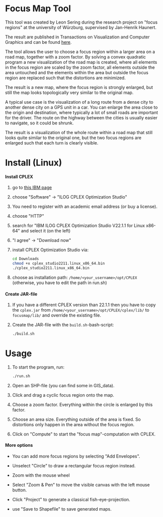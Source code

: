 # Focus Map Tool

This tool was created by Leon Sering during the research project on "focus regions" at the university of Würzburg, supervised by Jan-Henrik Haunert.

The result are published in Transactions on Visualization and Computer Graphics and can be found [here](https://doi.org/10.1109/TVCG.2011.191).

The tool allows the user to choose a focus region within a larger area on a road map, together with a zoom factor. By solving a convex quadratic program a new visualization of the road map is created, where all elements in the focus region are scaled by the zoom factor, all elements outside the area untouched and the elements within the area but outside the focus region are replaced such that the distortions are minimized.

The result is a new map, where the focus region is strongly enlarged, but still the map looks topologically very similar to the original map.

A typical use case is the visualization of a long route from a dense city to another dense city on a GPS unit in a car. You can enlarge the area close to the origin and destination, where typically a lot of small roads are important for the driver. The route on the highway between the cities is usually easier to navigate, so it could be shrunk.

The result is a visualization of the whole route within a road map that still looks quite similar to the original one, but the two focus regions are enlarged such that each turn is clearly visible.

# Install (Linux)

#### Install CPLEX

1. go to [this IBM page](https://www.ibm.com/academic/topic/data-science)

2. choose "Software" -> "ILOG CPLEX Optimization Studio"

3. You need to register with an academic email address (or buy a license).

4. choose "HTTP"

5. search for "IBM ILOG CPLEX Optimization Studio V22.1.1 for Linux x86-64" and select it (on the left)

6. "I agree" -> "Download now"

7. install CPLEX Optimization Studio via:
   
   ```bash
   cd Downloads
   chmod +x cplex_studio2211.linux_x86_64.bin
   ./cplex_studio2211.linux_x86_64.bin
   ```

8. choose as installation path: ```/home/<your_username>/opt/CPLEX``` (otherwise, you have to edit the path in run.sh)

#### Create JAR-file

1. If you have a different CPLEX version than 22.1.1 then you have to copy the ```cplex.jar``` from ```/home/<your_username>/opt/CPLEX/cplex/lib/``` to ```focusmap/lib/``` and override the existing file.

2. Create the JAR-file with the ```build.sh```-bash-script:
   
   ```bash
   ./build.sh
   ```

# Usage

1. To start the program, run:
   
   ```bash
   ./run.sh
   ```

2. Open an SHP-file (you can find some in GIS_data).

3. Click and drag a cyclic focus region onto the map.

4. Choose a zoom factor. Everything within the circle is enlarged by this factor.

5. Choose an area size. Everything outside of the area is fixed. So distortions only happen in the area without the focus region.

6. Click on "Compute" to start the "focus map"-computation with CPLEX.

#### More options

- You can add more focus regions by selecting "Add Envelopes".

- Unselect "Circle" to draw a rectangular focus region instead.

- Zoom with the mouse wheel

- Select "Zoom & Pen" to move the visible canvas with the left mouse button.

- Click "Project" to generate a classical fish-eye-projection.

- use "Save to Shapefile" to save generated maps.
